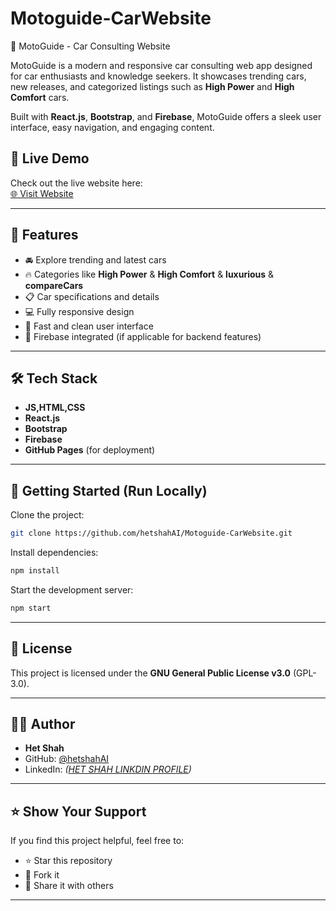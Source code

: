 # Motoguide-CarWebsite

🚗 MotoGuide - Car Consulting Website

MotoGuide is a modern and responsive car consulting web app designed for car enthusiasts and knowledge seekers. It showcases trending cars, new releases, and categorized listings such as **High Power** and **High Comfort** cars.

Built with **React.js**, **Bootstrap**, and **Firebase**, MotoGuide offers a sleek user interface, easy navigation, and engaging content.

## 🔗 Live Demo
Check out the live website here:  
[🌐 Visit Website](https://hetshahAI.github.io/Motoguide-CarWebsite/)

---

## 📂 Features
- 🚘 Explore trending and latest cars  
- 🔥 Categories like **High Power** & **High Comfort** & **luxurious** & **compareCars**
- 📋 Car specifications and details  
- 💻 Fully responsive design  
- 🚀 Fast and clean user interface  
- 🔐 Firebase integrated (if applicable for backend features)

---

## 🛠️ Tech Stack
- **JS,HTML,CSS**
- **React.js**
- **Bootstrap**
- **Firebase**
- **GitHub Pages** (for deployment)

---

## 🚀 Getting Started (Run Locally)
Clone the project:
```bash
git clone https://github.com/hetshahAI/Motoguide-CarWebsite.git
````

Install dependencies:

```bash
npm install
```

Start the development server:

```bash
npm start
```

---

## 📄 License

This project is licensed under the **GNU General Public License v3.0** (GPL-3.0).

---

## 👨‍💻 Author

* **Het Shah**
* GitHub: [@hetshahAI](https://github.com/hetshahAI)
* LinkedIn: *([HET SHAH LINKDIN PROFILE](https://www.linkedin.com/in/het-shah-aa8b9b26b/))*

---

## ⭐ Show Your Support

If you find this project helpful, feel free to:

* ⭐ Star this repository
* 🍴 Fork it
* 🔗 Share it with others

---


